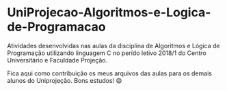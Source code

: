 # UniProjecao-Algoritmos-e-Logica-de-Programacao

Atividades desenvolvidas nas aulas da disciplina de Algoritmos e Lógica de Programação utilizando linguagem C no perído letivo 2018/1 do Centro Universitário e Faculdade Projeção. 

Fica aqui como contribuição os meus arquivos das aulas para os demais alunos do Uniprojeção. Bons estudos! :smile:
